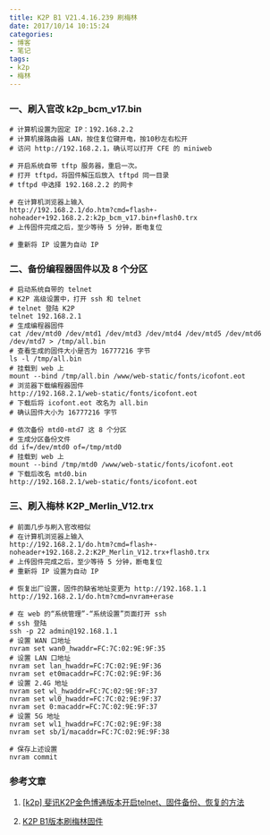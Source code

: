 ```yaml
---
title: K2P B1 V21.4.16.239 刷梅林
date: 2017/10/14 10:15:24
categories: 
- 博客
- 笔记
tags: 
- k2p
- 梅林
---
```


### 一、刷入官改 k2p_bcm_v17.bin

```shell
# 计算机设置为固定 IP：192.168.2.2
# 计算机接路由器 LAN，按住复位键开电，按10秒左右松开
# 访问 http://192.168.2.1，确认可以打开 CFE 的 miniweb

# 开启系统自带 tftp 服务器，重启一次。
# 打开 tftpd，将固件解压后放入 tftpd 同一目录
# tftpd 中选择 192.168.2.2 的网卡

# 在计算机浏览器上输入
http://192.168.2.1/do.htm?cmd=flash+-noheader+192.168.2.2:k2p_bcm_v17.bin+flash0.trx
# 上传固件完成之后，至少等待 5 分钟，断电复位

# 重新将 IP 设置为自动 IP
```

<!--more-->

### 二、备份编程器固件以及 8 个分区

```shell
# 启动系统自带的 telnet
# K2P 高级设置中，打开 ssh 和 telnet 
# telnet 登陆 K2P
telnet 192.168.2.1
# 生成编程器固件
cat /dev/mtd0 /dev/mtd1 /dev/mtd3 /dev/mtd4 /dev/mtd5 /dev/mtd6 /dev/mtd7 > /tmp/all.bin 
# 查看生成的固件大小是否为 16777216 字节
ls -l /tmp/all.bin
# 挂载到 web 上
mount --bind /tmp/all.bin /www/web-static/fonts/icofont.eot
# 浏览器下载编程器固件
http://192.168.2.1/web-static/fonts/icofont.eot
# 下载后将 icofont.eot 改名为 all.bin 
# 确认固件大小为 16777216 字节

# 依次备份 mtd0-mtd7 这 8 个分区
# 生成分区备份文件
dd if=/dev/mtd0 of=/tmp/mtd0
# 挂载到 web 上
mount --bind /tmp/mtd0 /www/web-static/fonts/icofont.eot 
# 下载后改名 mtd0.bin
http://192.168.2.1/web-static/fonts/icofont.eot
```

### 三、刷入梅林 K2P_Merlin_V12.trx

```shell
# 前面几步与刷入官改相似
# 在计算机浏览器上输入
http://192.168.2.1/do.htm?cmd=flash+-noheader+192.168.2.2:K2P_Merlin_V12.trx+flash0.trx
# 上传固件完成之后，至少等待 5 分钟，断电复位
# 重新将 IP 设置为自动 IP

# 恢复出厂设置，固件的缺省地址变更为 http://192.168.1.1
http://192.168.2.1/do.htm?cmd=nvram+erase

# 在 web 的“系统管理”-“系统设置”页面打开 ssh
# ssh 登陆
ssh -p 22 admin@192.168.1.1
# 设置 WAN 口地址
nvram set wan0_hwaddr=FC:7C:02:9E:9F:35
# 设置 LAN 口地址
nvram set lan_hwaddr=FC:7C:02:9E:9F:36
nvram set et0macaddr=FC:7C:02:9E:9F:36
# 设置 2.4G 地址
nvram set wl_hwaddr=FC:7C:02:9E:9F:37
nvram set wl0_hwaddr=FC:7C:02:9E:9F:37
nvram set 0:macaddr=FC:7C:02:9E:9F:37
# 设置 5G 地址
nvram set wl1_hwaddr=FC:7C:02:9E:9F:38
nvram set sb/1/macaddr=FC:7C:02:9E:9F:38

# 保存上述设置
nvram commit
```

### 参考文章

1. [[k2p] 斐讯K2P金色博通版本开启telnet、固件备份、恢复的方法](https://www.right.com.cn/forum/thread-254919-1-1.html)

2. [K2P B1版本刷梅林固件](https://blog.tms.im/2017/11/03/phicomm-k2p-b1)